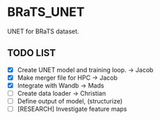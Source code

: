 # BRaTS_UNET
UNET for BRaTS dataset.


## TODO LIST
- [X] Create UNET model and training loop. -> Jacob
- [X] Make merger file for HPC -> Jacob
- [X] Integrate with Wandb -> Mads
- [ ] Create data loader -> Christian
- [ ] Define output of model, (structurize)
- [ ] [RESEARCH] Investigate feature maps
